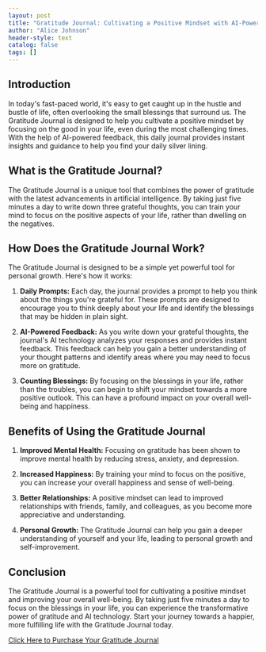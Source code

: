 ```yaml
---
layout: post
title: "Gratitude Journal: Cultivating a Positive Mindset with AI-Powered Feedback"
author: "Alice Johnson"
header-style: text
catalog: false
tags: []
---
```


## Introduction

In today's fast-paced world, it's easy to get caught up in the hustle and bustle of life, often overlooking the small blessings that surround us. The Gratitude Journal is designed to help you cultivate a positive mindset by focusing on the good in your life, even during the most challenging times. With the help of AI-powered feedback, this daily journal provides instant insights and guidance to help you find your daily silver lining.

## What is the Gratitude Journal?

The Gratitude Journal is a unique tool that combines the power of gratitude with the latest advancements in artificial intelligence. By taking just five minutes a day to write down three grateful thoughts, you can train your mind to focus on the positive aspects of your life, rather than dwelling on the negatives.

## How Does the Gratitude Journal Work?

The Gratitude Journal is designed to be a simple yet powerful tool for personal growth. Here's how it works:

1. **Daily Prompts:** Each day, the journal provides a prompt to help you think about the things you're grateful for. These prompts are designed to encourage you to think deeply about your life and identify the blessings that may be hidden in plain sight.

2. **AI-Powered Feedback:** As you write down your grateful thoughts, the journal's AI technology analyzes your responses and provides instant feedback. This feedback can help you gain a better understanding of your thought patterns and identify areas where you may need to focus more on gratitude.

3. **Counting Blessings:** By focusing on the blessings in your life, rather than the troubles, you can begin to shift your mindset towards a more positive outlook. This can have a profound impact on your overall well-being and happiness.

## Benefits of Using the Gratitude Journal

1. **Improved Mental Health:** Focusing on gratitude has been shown to improve mental health by reducing stress, anxiety, and depression.

2. **Increased Happiness:** By training your mind to focus on the positive, you can increase your overall happiness and sense of well-being.

3. **Better Relationships:** A positive mindset can lead to improved relationships with friends, family, and colleagues, as you become more appreciative and understanding.

4. **Personal Growth:** The Gratitude Journal can help you gain a deeper understanding of yourself and your life, leading to personal growth and self-improvement.

## Conclusion

The Gratitude Journal is a powerful tool for cultivating a positive mindset and improving your overall well-being. By taking just five minutes a day to focus on the blessings in your life, you can experience the transformative power of gratitude and AI technology. Start your journey towards a happier, more fulfilling life with the Gratitude Journal today.

[Click Here to Purchase Your Gratitude Journal](https://www.example.com)